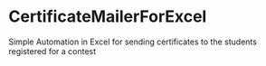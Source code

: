 # CertificateMailerForExcel
Simple Automation in Excel for sending certificates to the students registered for a contest
